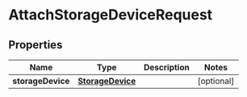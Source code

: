 
# AttachStorageDeviceRequest

## Properties
Name | Type | Description | Notes
------------ | ------------- | ------------- | -------------
**storageDevice** | [**StorageDevice**](StorageDevice.md) |  |  [optional]



